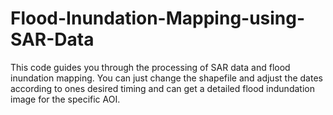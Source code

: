 # Flood-Inundation-Mapping-using-SAR-Data
This code guides you through the processing of SAR data and flood inundation mapping. You can just change the shapefile and adjust the dates according to ones desired timing and can get a detailed flood indundation image for the specific AOI.
